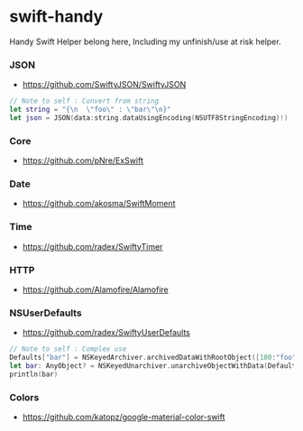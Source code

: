 # swift-handy
Handy Swift Helper belong here, Including my unfinish/use at risk helper.

### JSON
* https://github.com/SwiftyJSON/SwiftyJSON
```swift
// Note to self : Convert from string
let string = "{\n  \"foo\" : \"bar\"\n}"
let json = JSON(data:string.dataUsingEncoding(NSUTF8StringEncoding)!)
```

### Core
* https://github.com/pNre/ExSwift

### Date
* https://github.com/akosma/SwiftMoment

### Time
* https://github.com/radex/SwiftyTimer

### HTTP
* https://github.com/Alamofire/Alamofire

### NSUserDefaults
* https://github.com/radex/SwiftyUserDefaults
```swift
// Note to self : Complex use
Defaults["bar"] = NSKeyedArchiver.archivedDataWithRootObject([100:"foo", 2:"b", 3:["foo":"bar"]])
let bar: AnyObject? = NSKeyedUnarchiver.unarchiveObjectWithData(Defaults["bar"].data!)
println(bar)
```

### Colors
* https://github.com/katopz/google-material-color-swift
